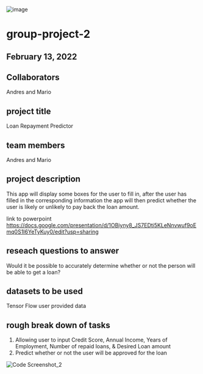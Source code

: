 ![image](https://user-images.githubusercontent.com/114365472/218619444-580f1aeb-e38c-401d-9f6d-13c2afdc0161.png)
# group-project-2

## February 13, 2022

## Collaborators

Andres and Mario

## project title
Loan Repayment Predictor

## team members
Andres and Mario


## project description
This app will display some boxes for the user to fill in, after the user has filled in the corresponding information the app will then predict whether the user is likely or unlikely to pay back the loan amount.

link to powerpoint https://docs.google.com/presentation/d/1OBiyny8_JS7EDti5KLeNnvwuf9oEmq0S1I6YeTyKuy0/edit?usp=sharing

## reseach questions to answer
Would it be possible to accurately determine whether or not the person will be able to get a loan?

## datasets to be used
Tensor Flow
user provided data

## rough break down of tasks
1. Allowing user to input Credit Score, Annual Income, Years of Employment, Number of repaid loans, & Desired Loan amount
2. Predict whether or not the user will be approved for the loan


![Code Screenshot_2](https://user-images.githubusercontent.com/114365472/218622337-49ae2b82-5815-4f34-b68e-b99f2b5eb0b1.png)
